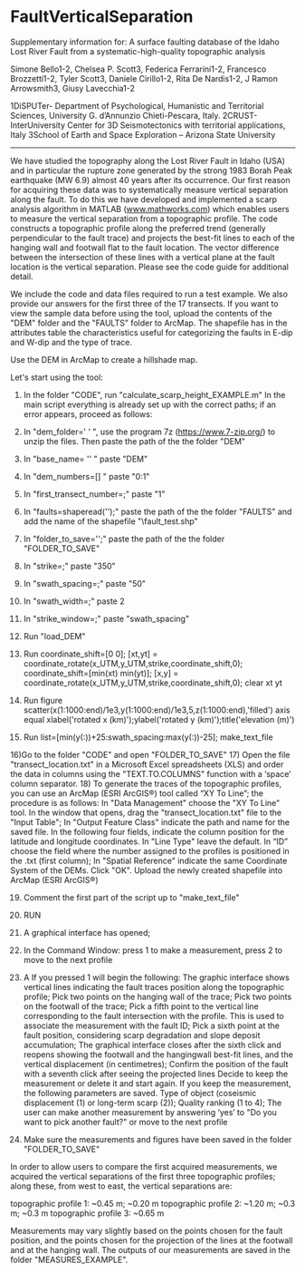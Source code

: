 # FaultVerticalSeparation

Supplementary information for:
A surface faulting database of the Idaho Lost River Fault from a systematic-high-quality topographic analysis

Simone Bello1-2, Chelsea P. Scott3, Federica Ferrarini1-2, Francesco Brozzetti1-2, Tyler Scott3, Daniele Cirillo1-2, Rita De Nardis1-2, J Ramon Arrowsmith3, Giusy Lavecchia1-2

1DiSPUTer- Department of Psychological, Humanistic and Territorial Sciences, University G. d’Annunzio Chieti-Pescara, Italy.
2CRUST- InterUniversity Center for 3D Seismotectonics with territorial applications, Italy
3School of Earth and Space Exploration – Arizona State University

-------------------------------------------------------------------------------------------------------------------------------------------------------------------------------
We have studied the topography along the Lost River Fault in Idaho (USA) and in particular the rupture zone generated by the strong 1983 Borah Peak earthquake (MW 6.9) almost 40 years after its occurrence. Our first reason for acquiring these data was to systematically measure vertical separation along the fault.
To do this we have developed and implemented a scarp analysis algorithm in MATLAB (www.mathworks.com) which enables users to measure the vertical separation from a topographic profile. The code constructs a topographic profile along the preferred trend (generally perpendicular to the fault trace) and projects the best-fit lines to each of the hanging wall and footwall flat to the fault location. The vector difference between the intersection of these lines with a vertical plane at the fault location is the vertical separation.
Please see the code guide for additional detail. 


We include the code and data files required to run a test example. We also provide our answers for the first three of the 17 transects. 
If you want to view the sample data before using the tool, upload the contents of the "DEM" folder and the "FAULTS" folder to ArcMap.
The shapefile has in the attributes table the characteristics useful for categorizing the faults in E-dip and W-dip and the type of trace.

Use the DEM in ArcMap to create a hillshade map.

Let's start using the tool:

1) In the folder "CODE", run "calculate_scarp_height_EXAMPLE.m"
In the main script everything is already set up with the correct paths; if an error appears, proceed as follows:

2) In "dem_folder=' \' ", use the program 7z (https://www.7-zip.org/) to unzip the files. Then paste the path of the the folder "DEM"
3) In "base_name= '' " paste "DEM"
4) In "dem_numbers=[] " paste "0:1"

5) In "first_transect_number=;" paste "1" 
6) In "faults=shaperead('');" paste the path of the the folder "FAULTS" and add the name of the shapefile "\fault_test.shp"
7) In "folder_to_save='';"  paste the path of the the folder "FOLDER_TO_SAVE"

8) In "strike=;" paste "350"
9) In "swath_spacing=;" paste "50"
10) In "swath_width=;" paste 2
11) In "strike_window=;" paste "swath_spacing"

12) Run "load_DEM"
13) Run coordinate_shift=[0 0];
	[xt,yt] = coordinate_rotate(x_UTM,y_UTM,strike,coordinate_shift,0);
	coordinate_shift=[min(xt) min(yt)];
	[x,y] = coordinate_rotate(x_UTM,y_UTM,strike,coordinate_shift,0);
	clear xt yt

14) Run figure
	scatter(x(1:1000:end)/1e3,y(1:1000:end)/1e3,5,z(1:1000:end),'filled')
	axis equal
	xlabel('rotated x (km)');ylabel('rotated y (km)');title('elevation (m)')

15) Run list=[min(y(:))+25:swath_spacing:max(y(:))-25];
	make_text_file

16)Go to the folder "CODE" and open "FOLDER_TO_SAVE"
17) Open the file "transect_location.txt" in a Microsoft Excel spreadsheets (XLS) and order the data in columns using the "TEXT.TO.COLUMNS" function with a ‘space’ column separator.
18) To generate the traces of the topographic profiles, you can use an ArcMap (ESRI ArcGIS®) tool called “XY To Line”; the procedure is as follows:
	In "Data Management" choose the "XY To Line" tool.
	In the window that opens, drag the "transect_location.txt" file to the "Input Table";
	In "Output Feature Class" indicate the path and name for the saved file.
	In the following four fields, indicate the column position for the latitude and longitude coordinates.
	In "Line Type" leave the default.
	In “ID” choose the field where the number assigned to the profiles is positioned in the .txt (first column);
	In "Spatial Reference" indicate the same Coordinate System of the DEMs.
	Click "OK".
	Upload the newly created shapefile into ArcMap (ESRI ArcGIS®)

19) Comment the first part of the script up to "make_text_file"
20) RUN 
21) A graphical interface has opened; 

22) In the Command Window: press 1 to make a measurement, press 2 to move to the next profile
23) A If you pressed 1 will begin the following:
	The graphic interface shows vertical lines indicating the fault traces position along the topographic profile;
	Pick two points on the hanging wall of the trace;
	Pick two points on the footwall of the trace;
	Pick a fifth point to the vertical line corresponding to the fault intersection with the profile. This is used to associate the measurement with the fault ID;
	Pick a sixth point at the fault position, considering scarp degradation and slope deposit accumulation;
	The graphical interface closes after the sixth click and reopens showing the footwall and the hangingwall best-fit lines, and the vertical displacement (in centimetres);
	Confirm the position of the fault with a seventh click after seeing the projected lines
	Decide to keep the measurement or delete it and start again.
	If you keep the measurement, the following parameters are saved.
	Type of object (coseismic displacement (1) or long-term scarp (2));
	Quality ranking (1 to 4);
	The user can make another measurement by answering ‘yes’ to "Do you want to pick another fault?" or move to the next profile
24) Make sure the measurements and figures have been saved in the folder "FOLDER_TO_SAVE"

In order to allow users to compare the first acquired measurements, we acquired the vertical separations of the first three topographic profiles; along these, from west to east, the vertical separations are:

topographic profile 1: ~0.45 m; ~0.20 m
topographic profile 2: ~1.20 m; ~0.3 m; ~0.3 m
topographic profile 3: ~0.65 m

Measurements may vary slightly based on the points chosen for the fault position, and the points chosen for the projection of the lines at the footwall and at the hanging wall.
The outputs of our measurements are saved in the folder "MEASURES_EXAMPLE".




